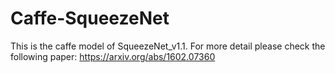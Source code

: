 # Caffe-SqueezeNet
This is the caffe model of SqueezeNet_v1.1. For more detail please check the following paper: https://arxiv.org/abs/1602.07360
